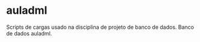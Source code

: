 # auladml
Scripts de cargas usado na disciplina de projeto de banco de dados.
Banco de dados auladml.
